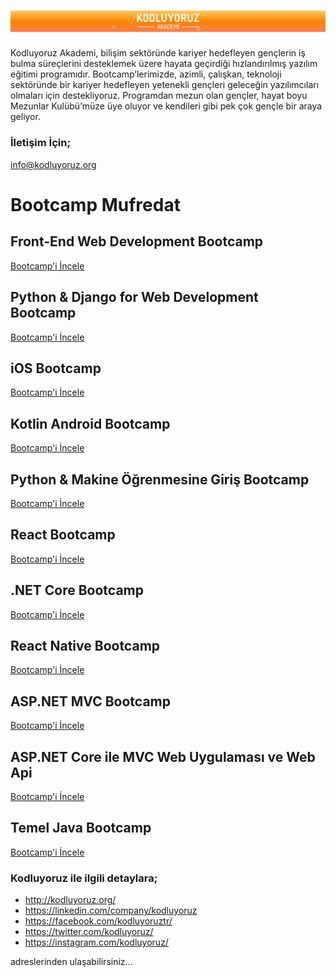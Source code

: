 # <img src="bg_akademi.png" alt="https://www.kodluyoruz.org/" class="logo"/> 

Kodluyoruz Akademi, bilişim sektöründe kariyer hedefleyen gençlerin iş bulma süreçlerini desteklemek üzere hayata geçirdiği hızlandırılmış yazılım eğitimi programıdır. Bootcamp’lerimizde, azimli, çalışkan, teknoloji sektöründe bir kariyer hedefleyen yetenekli gençleri geleceğin yazılımcıları olmaları için destekliyoruz. Programdan mezun olan gençler, hayat boyu Mezunlar Kulübü’müze üye oluyor ve kendileri gibi pek çok gençle bir araya geliyor.

### İletişim İçin;
info@kodluyoruz.org

# Bootcamp Mufredat

## Front-End Web Development Bootcamp
[Bootcamp'i İncele](https://github.com/Kodluyoruz/Front-End-Web-Development-Bootcamp)

## Python & Django for Web Development Bootcamp
[Bootcamp'i İncele](https://github.com/Kodluyoruz/kodluyoruz-org-python-ve-django-egitimi)

## iOS Bootcamp 
[Bootcamp'i İncele](https://github.com/Kodluyoruz/Kodluyoruz-iOS-Bootcamp)

## Kotlin Android Bootcamp
[Bootcamp'i İncele](https://github.com/Kodluyoruz/Kotlin-Android-Bootcamp)

## Python & Makine Öğrenmesine Giriş Bootcamp
[Bootcamp'i İncele](https://github.com/Kodluyoruz/python-programlamaya-giris)

## React Bootcamp
[Bootcamp'i İncele](https://github.com/Kodluyoruz/react-redux-course)

## .NET Core Bootcamp
[Bootcamp'i İncele](https://github.com/Kodluyoruz/dotnet-core-kodluyoruz-2019-2/)

## React Native Bootcamp
[Bootcamp'i İncele](https://github.com/Kodluyoruz/react-native-egitimi)

## ASP.NET MVC Bootcamp
[Bootcamp'i İncele](https://github.com/Kodluyoruz/aspnet-mvc-course)

## ASP.NET Core ile MVC Web Uygulaması ve Web Api 
[Bootcamp'i İncele](https://github.com/Kodluyoruz/dotnet-core-mvc-web-api-course)



## Temel Java Bootcamp 
[Bootcamp'i İncele](https://github.com/Kodluyoruz/Temel-Java-Bootcamp)


### Kodluyoruz ile ilgili detaylara;

* http://kodluyoruz.org/
* https://linkedin.com/company/kodluyoruz
* https://facebook.com/kodluyoruztr/
* https://twitter.com/kodluyoruz/
* https://instagram.com/kodluyoruz/

adreslerinden ulaşabilirsiniz...
